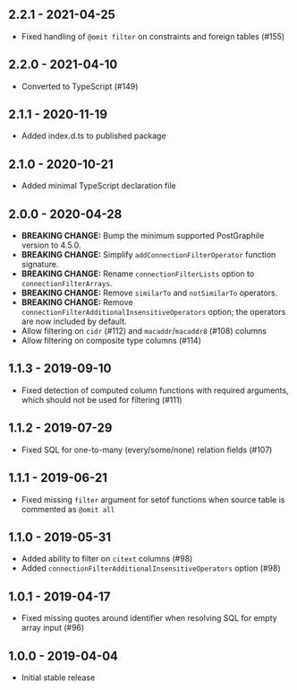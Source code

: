 ## 2.2.1 - 2021-04-25

- Fixed handling of `@omit filter` on constraints and foreign tables (#155)

## 2.2.0 - 2021-04-10

- Converted to TypeScript (#149)

## 2.1.1 - 2020-11-19

- Added index.d.ts to published package

## 2.1.0 - 2020-10-21

- Added minimal TypeScript declaration file

## 2.0.0 - 2020-04-28

- **BREAKING CHANGE:** Bump the minimum supported PostGraphile version to 4.5.0.
- **BREAKING CHANGE:** Simplify `addConnectionFilterOperator` function signature.
- **BREAKING CHANGE:** Rename `connectionFilterLists` option to `connectionFilterArrays`.
- **BREAKING CHANGE:** Remove `similarTo` and `notSimilarTo` operators.
- **BREAKING CHANGE:** Remove `connectionFilterAdditionalInsensitiveOperators` option; the operators are now included by default.
- Allow filtering on `cidr` (#112) and `macaddr`/`macaddr8` (#108) columns
- Allow filtering on composite type columns (#114)

## 1.1.3 - 2019-09-10

- Fixed detection of computed column functions with required arguments, which should not be used for filtering (#111)

## 1.1.2 - 2019-07-29

- Fixed SQL for one-to-many (every/some/none) relation fields (#107)

## 1.1.1 - 2019-06-21

- Fixed missing `filter` argument for setof functions when source table is commented as `@omit all`

## 1.1.0 - 2019-05-31

- Added ability to filter on `citext` columns (#98)
- Added `connectionFilterAdditionalInsensitiveOperators` option (#98)

## 1.0.1 - 2019-04-17

- Fixed missing quotes around identifier when resolving SQL for empty array input (#96)

## 1.0.0 - 2019-04-04

- Initial stable release
